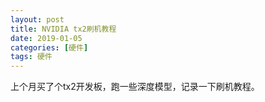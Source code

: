 ```yaml
---
layout: post
title: NVIDIA tx2刷机教程
date: 2019-01-05
categories: [硬件]
tags: 硬件
---
```

<!--more-->

上个月买了个tx2开发板，跑一些深度模型，记录一下刷机教程。

